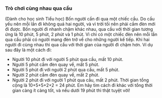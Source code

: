 ### Trò chơi cùng nhau qua cầu 
(Dành cho học sinh Tiểu học)
Bốn người cần đi qua một chiếc cầu. Do cầu yếu nên mỗi lần đi không quá hai người, và vì trời tối nên phải cầm đèn mới đi được. Bốn người đi nhanh chậm khác nhau, qua cầu với thời gian tương ứng là 10 phút, 5 phút, 2 phút và 1 phút. Vì chỉ có một chiếc đèn nên mỗi lần qua cầu phải có người mang đèn trở về cho những người kế tiếp. Khi hai người đi cùng nhau thì qua cầu với thời gian của người đi chậm hơn. Ví dụ sau đây là một cách đi:
- Người 10 phút đi với người 5 phút qua cầu, mất 10 phút.
- Người 5 phút cầm đèn quay về, mất 5 phút.
- Người 5 phút đi với người 2 phút qua cầu, mất 5 phút.
- Người 2 phút cầm đèn quay về, mất 2 phút.
- Người 2 phút đi với người 1 phút qua cầu, mất 2 phút.
Thời gian tổng cộng là 10+5+5+2+2 = 24 phút.
Em hãy tìm cách đi khác với tổng thời gian càng ít càng tốt, và nếu dưới 19 phút thì thật tuyệt vời!
